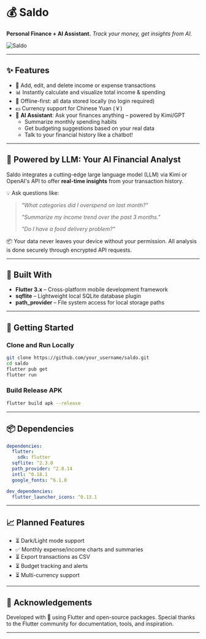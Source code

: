 # 💰 Saldo

**Personal Finance + AI Assistant.**
*Track your money, get insights from AI.*

![Saldo](https://github.com/user-attachments/assets/7cf76765-ea2c-48b5-9177-92ead7df345f)

------

## ✨ Features

- 📆 Add, edit, and delete income or expense transactions
- 📊 Instantly calculate and visualize total income & spending
- 💾 Offline-first: all data stored locally (no login required)
- 💴 Currency support for Chinese Yuan (￥)
- 🤖 **AI Assistant**: Ask your finances anything – powered by Kimi/GPT
    - Summarize monthly spending habits
    - Get budgeting suggestions based on your real data
    - Talk to your financial history like a chatbot!

------

## 🧠 Powered by LLM: Your AI Financial Analyst

Saldo integrates a cutting-edge large language model (LLM) via Kimi or OpenAI's API to offer **real-time insights** from your transaction history.

💡 Ask questions like:

> *"What categories did I overspend on last month?"*
>
> *"Summarize my income trend over the past 3 months."*
>
> *"Do I have a food delivery problem?"*

📦 Your data never leaves your device without your permission. All analysis is done securely
through encrypted API requests.

------

## 📱 Built With

- **Flutter 3.x** – Cross-platform mobile development framework
- **sqflite** – Lightweight local SQLite database plugin
- **path_provider** – File system access for local storage paths

------

## 🚀 Getting Started

### Clone and Run Locally

```bash
git clone https://github.com/your_username/saldo.git
cd saldo
flutter pub get
flutter run
```

### Build Release APK

```bash
flutter build apk --release
```

------

## 📦 Dependencies

```yaml
dependencies:
  flutter:
    sdk: flutter
  sqflite: ^2.3.0
  path_provider: ^2.0.14
  intl: ^0.18.1
  google_fonts: ^6.1.0

dev_dependencies:
  flutter_launcher_icons: ^0.13.1
```

------

## 📈 Planned Features

- ⏳ Dark/Light mode support
- ✅ Monthly expense/income charts and summaries
- ⏳ Export transactions as CSV
- ⏳ Budget tracking and alerts
- ⏳ Multi-currency support

------

## 🤝 Acknowledgements

Developed with 💖 using Flutter and open-source packages.
Special thanks to the Flutter community for documentation, tools, and inspiration.

------

